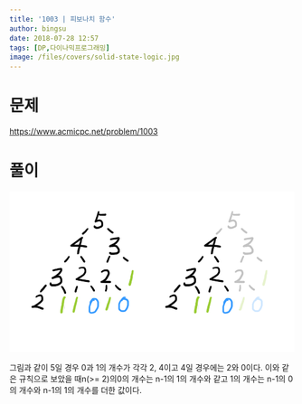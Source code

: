 ```yaml
---
title: '1003 | 피보나치 함수'
author: bingsu
date: 2018-07-28 12:57
tags: [DP,다이나믹프로그래밍]
image: /files/covers/solid-state-logic.jpg
---
```


# 문제
https://www.acmicpc.net/problem/1003

# 풀이
![풀이](/files/1003.png)

그림과 같이 5일 경우 0과 1의 개수가 각각 2, 4이고 4일 경우에는 2와 0이다.
이와 같은 규칙으로 보았을 때n(>= 2)의0의 개수는 n-1의 1의 개수와 같고 1의 개수는 n-1의 0의 개수와 n-1의 1의 개수를 더한 값이다.

